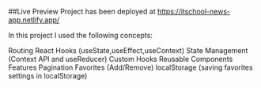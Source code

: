 ##Live Preview Project has been deployed at https://itschool-news-app.netlify.app/


In this project I used the following concepts:

Routing
React Hooks (useState,useEffect,useContext)
State Management (Context API and useReducer)
Custom Hooks
Reusable Components
Features
Pagination
Favorites (Add/Remove)
localStorage (saving favorites settings in localStorage)
